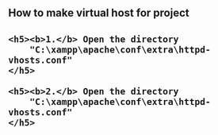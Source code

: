 <h2>How to make virtual host for project<h2>

    <h5><b>1.</b> Open the directory
        "C:\xampp\apache\conf\extra\httpd-vhosts.conf"
    </h5>
    
    <h5><b>2.</b> Open the directory
        "C:\xampp\apache\conf\extra\httpd-vhosts.conf"
    </h5>
